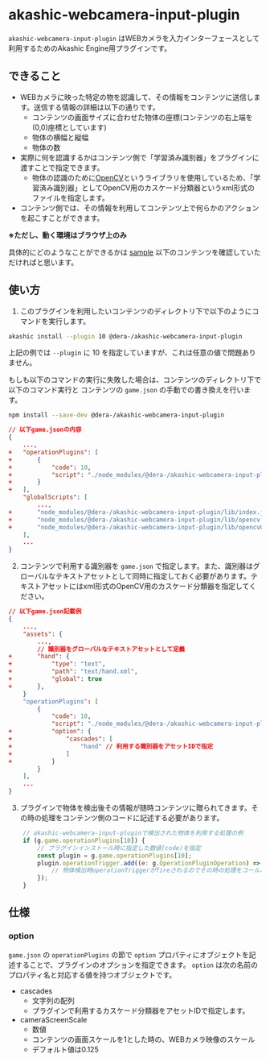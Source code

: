 # akashic-webcamera-input-plugin
`akashic-webcamera-input-plugin` はWEBカメラを入力インターフェースとして利用するためのAkashic Engine用プラグインです。

## できること
* WEBカメラに映った特定の物を認識して、その情報をコンテンツに送信します。送信する情報の詳細は以下の通りです。
  * コンテンツの画面サイズに合わせた物体の座標(コンテンツの右上端を(0,0)座標としています)
  * 物体の横幅と縦幅
  * 物体の数
* 実際に何を認識するかはコンテンツ側で「学習済み識別器」をプラグインに渡すことで指定できます。
  * 物体の認識のために[OpenCV](https://opencv.org/)というライブラリを使用しているため、「学習済み識別器」としてOpenCV用のカスケード分類器というxml形式のファイルを指定します。
* コンテンツ側では、その情報を利用してコンテンツ上で何らかのアクションを起こすことができます。

**※ただし、動く環境はブラウザ上のみ**

具体的にどのようなことができるかは [sample](./sample) 以下のコンテンツを確認していただければと思います。

## 使い方
1. このプラグインを利用したいコンテンツのディレクトリ下で以下のようにコマンドを実行します。

```sh
akashic install --plugin 10 @dera-/akashic-webcamera-input-plugin
```
上記の例では `--plugin` に 10 を指定していますが、これは任意の値で問題ありません。


もしも以下のコマンドの実行に失敗した場合は、コンテンツのディレクトリ下で以下のコマンド実行と コンテンツの `game.json` の手動での書き換えを行います。
```sh
npm install --save-dev @dera-/akashic-webcamera-input-plugin
```

```json
// 以下game.jsonの内容
{
	...,
+	"operationPlugins": [
+		{
+			"code": 10,
+			"script": "./node_modules/@dera-/akashic-webcamera-input-plugin/lib/index.js",
+		}
+	],
	"globalScripts": [
		...,
+		"node_modules/@dera-/akashic-webcamera-input-plugin/lib/index.js",
+		"node_modules/@dera-/akashic-webcamera-input-plugin/lib/opencv.js",
+		"node_modules/@dera-/akashic-webcamera-input-plugin/lib/opencvUtils.js"
	],
	...
}
```

2. コンテンツで利用する識別器を `game.json` で指定します。また、識別器はグローバルなテキストアセットとして同時に指定しておく必要があります。テキストアセットにはxml形式のOpenCV用のカスケード分類器を指定してください。
```json
// 以下game.json記載例
{
	...,
	"assets": {
		...,
		// 識別器をグローバルなテキストアセットとして定義
+		"hand": {
+			"type": "text",
+			"path": "text/hand.xml",
+			"global": true
+		},
	}
	"operationPlugins": [
		{
			"code": 10,
			"script": "./node_modules/@dera-/akashic-webcamera-input-plugin/lib/index.js",
+			"option": {
+				"cascades": [
+					"hand" // 利用する識別器をアセットIDで指定
+				]
+			}
		}
	],
	...
}
```

3. プラグインで物体を検出後その情報が随時コンテンツに贈られてきます。その時の処理をコンテンツ側のコードに記述する必要があります。
```javascript
	// akashic-webcamera-input-pluginで検出された物体を利用する処理の例
	if (g.game.operationPlugins[10]) {
		// プラグインインストール時に指定した数値(code)を指定
		const plugin = g.game.operationPlugins[10];
		plugin.operationTrigger.add((e: g.OperationPluginOperation) => {
			// 物体検出時operationTriggerがfireされるのでその時の処理をコールバック内に記載する
		});
	}
```

## 仕様
### option
`game.json` の `operationPlugins` の節で `option` プロパティにオブジェクトを記述することで、プラグインのオプションを指定できます。 `option` は次の名前のプロパティ名と対応する値を持つオブジェクトです。

* cascades
  * 文字列の配列
  * プラグインで利用するカスケード分類器をアセットIDで指定します。
* cameraScreenScale
  * 数値
  * コンテンツの画面スケールを1とした時の、WEBカメラ映像のスケール
  * デフォルト値は0.125
